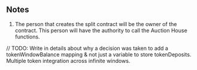 

## Notes
1. The person that creates the split contract will be the owner of the contract. This person will have the authority to call the Auction House functions.

// TODO:
Write in details about why a decision was taken to add a tokenWindowBalance mapping & not just a variable to store tokenDeposits.
Multiple token integration across infinite windows.
